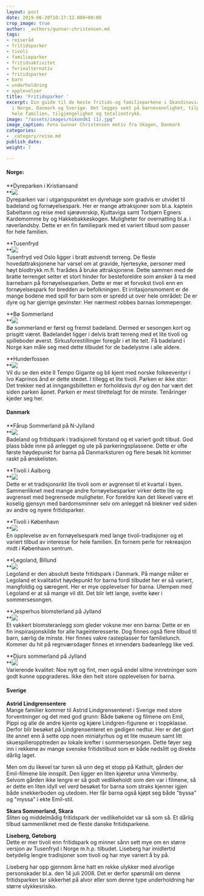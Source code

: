 ```yaml
---
layout: post
date: 2019-06-20T10:17:12.000+00:00
crop_image: true
author: _authors/gunnar-christensen.md
tags:
- reiseråd
- fritidsparker
- tivoli
- familieparker
- fritidsaktivitet
- feriealternativ
- fritidsparker
- barn
- underholdning
- opplevelser
title: 'Fritidsparker '
excerpt: Din guide til de beste fritids-og familieparkene i Skandinavia. Fritidsparkene
  i Norge, Danmark og Sverige. Det legges vekt på barnevennlighet, tilpasning for
  hele familien, tilgjengelighet og totalinntrykk.
image: "/assets/images/nikondk1 (1).jpg"
image_caption: Foto Gunnar Christensen motiv fra Skagen, Danmark
categories:
- _category/reise.md
publish_date: 
weight: 7

---
```

#### Norge:

**Dyreparken i Kristiansand  
**![](http://www.helping.no/dyreparken.jpg)  
Dyreparken var i utgangspunktet en dyrehage som gradvis er utvidet til badeland og fornøyelsespark. Her er mange attraksjoner som bl.a. kaptein Sabeltann og reise med sjørøverskip, Kjuttaviga samt Torbjørn Egners Kardemomme by og Hakkebakkeskogen. Muligheter for overnatting bl.a. i røverlandsby. Dette er en fin familiepark med et variert tilbud som passer for hele familien.

**Tusenfryd  
**![](http://www.helping.no/tusenfryd.jpg)  
Tusenfryd ved Oslo ligger i bratt østvendt terreng. De fleste hovedattraksjonene har varsel om at gravide, hjertesyke, personer med høyt blodtrykk m.fl. frarådes å bruke attraksjonene. Dette sammen med de bratte terrenget setter et stort hinder for besteforeldre som ønsker å ta med barnebarn på fornøyelsesparken. Dette er mer et forvokst tivoli enn en fornøyelsespark for bredden av befolkningen. Et irritasjonsmoment er de mange bodene med spill for barn som er spredd ut over hele området: De er dyre og har gjerrige gevinster: Her nærmest robbes barnas lommepenger.

**Bø Sommerland  
**![](http://www.helping.no/bosommer.jpg)  
Bø sommerland er først og fremst badeland. Dermed er sesongen kort og prisgitt været. Badelandet ligger i delvis bratt terreng med et lite tivoli og spilleboder øverst. Sirkusforestillinger foregår i et lite telt. Få badeland i Norge kan måle seg med dette tilbudet for de badelystne i alle aldere.

**Hunderfossen  
**![](http://www.helping.no/hunderfossen.jpg)  
Vil du se den ekte Il Tempo Gigante og bli kjent med norske folkeeventyr i Ivo Kaprinos ånd er dette stedet. I tillegg et lite tivoli. Parken er ikke stor: Det trekker ned at inngangsbilletten er forholdsvis dyr og den har vært det siden parken åpnet. Parken er mest tilrettelagt for de minste. Tenåringer kjeder seg her.

#### Danmark

**Fårup Sommerland på N-Jylland  
**![](http://www.helping.no/farup.jpg)  
Badeland og fritidspark i tradisjonell forstand og et variert godt tilbud. God plass både inne på anlegget og ute på parkeringsplassene. Dette er ofte første høydepunkt for barna på Danmarksturen og flere besøk hit kommer raskt på ønskelisten.

**Tivoli i Aalborg  
**![](http://www.helping.no/AalborgTivoli.jpg)  
Dette er et tradisjonsrikt lite tivoli som er avgrenset til et kvartal i byen. Sammenliknet med mange andre fornøyelsesparker virker dette lite og avgrenset med begrensede muligheter. For foreldre kan det likevel være et koselig gjensyn med bardomsminner selv om anlegget nå blekner ved siden av andre og nyere fritidsparker.

**Tivoli i København  
**![](http://www.helping.no/kobenhavntivoli.jpg)  
En opplevelse av en fornøyelsespark med lange tivoli-tradisjoner og et variert tilbud av interesse for hele familien. En fornem perle for rekreasjon midt i København sentrum.

**Legoland, Billund  
**![](http://www.helping.no/legoland.jpg)  
Legoland er den absolutt beste fritidspark i Danmark. På mange måter er Legoland et kvalitativt høydepunkt for barna fordi tilbudet her er så variert, mangfoldig og særegent. Her er mye opplevelser for barna. Ulempen med Legoland er at så mange vil dit. Det blir lett lange, svette køer i sommersesongen.

**Jesperhus blomsterland på Jylland  
**![](http://www.helping.no/jesperhus.jpg)  
Et vakkert blomsteranlegg som gleder voksne mer enn barna: Dette er en fin inspirasjonskilde for alle hageinteresserte. Dog finnes også flere tilbud til barn, særlig de minste. Her finnes vakre rasteplasser for familielunch. Kommer du hit på regnværsdager finnes et innendørs badeanlegg like ved.

**Djurs sommerland på Jylland  
**![](http://www.helping.no/djurssommerland.jpg)  
Varierende kvalitet: Noe nytt og fint, men også endel slitne innretninger som godt kunne oppgraderes. Ikke den helt store opplevelsen for barna.

#### Sverige

**Astrid Lindgrensentere**  
Mange familier kommer til Astrid Lindgrensenteret i Sverige med store forventninger og det med god grunn: Både bøkene og filmene om Emil, Pippi og alle de andre kjente og kjære Lindgren-figurene er i toppklasse. Derfor blir besøket på Lindgrensenteret en gedigen nedtur. Her er det gjort lite annet enn å sette opp noen miniatyrhus og et lite museum samt litt skuespilleropptreden av lokale krefter i sommersesongen. Dette føyer seg inn i rekkene av mange svenske fritidstilbud som er både nedslitt og direkte dårlig laget.

Men om du likevel tar turen så unn deg et stopp på Kathult, gården der Emil-filmene ble innspilt. Den ligger en liten kjøretur unna Vimmerby. Selvom gården ikke lengre er så godt vedlikeholdt som den var i filmene, så er dette en liten idyll vel verd besøket for barna som straks kjenner igjen både snekkerboden og utedoen. Her får barna også kjøpt seg både "byssa" og "myssa" i ekte Emil-stil.

**Skara Sommerland, Skara**  
Sliten og middelmådig fritidspark der vedlikeholdet var så som så. Et dårlig tilbud sammenliknet med de fleste danske fritidsparkene.

**Liseberg, Gøteborg**  
Dette er mer tivoli enn fritidspark og minner sånn sett mye om en større versjon av Tusenfryd i Norge m.h.p. tilbudet. Liseberg har imidlertid betydelig lengre tradisjoner som tivoli og har mye variert å by på.

Liseberg har opp gjennom årne hatt en rekke ulykker med alvorlige personskader bl.a. den 14 juli 2008. Det er derfor spørsmål om denne fritidsparken tar sikkerhet på alvor eller som denne type underholdning har større ulykkesrisiko.